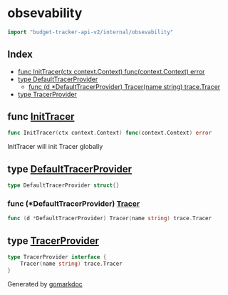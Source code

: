 <!-- Code generated by gomarkdoc. DO NOT EDIT -->

# obsevability

```go
import "budget-tracker-api-v2/internal/obsevability"
```

## Index

- [func InitTracer\(ctx context.Context\) func\(context.Context\) error](<#InitTracer>)
- [type DefaultTracerProvider](<#DefaultTracerProvider>)
  - [func \(d \*DefaultTracerProvider\) Tracer\(name string\) trace.Tracer](<#DefaultTracerProvider.Tracer>)
- [type TracerProvider](<#TracerProvider>)


<a name="InitTracer"></a>
## func [InitTracer](<https://github.com/vsantos/budget-tracker-api-v2/blob/main/internal/obsevability/tracer.go#L26>)

```go
func InitTracer(ctx context.Context) func(context.Context) error
```

InitTracer will init Tracer globally

<a name="DefaultTracerProvider"></a>
## type [DefaultTracerProvider](<https://github.com/vsantos/budget-tracker-api-v2/blob/main/internal/obsevability/tracer.go#L19>)



```go
type DefaultTracerProvider struct{}
```

<a name="DefaultTracerProvider.Tracer"></a>
### func \(\*DefaultTracerProvider\) [Tracer](<https://github.com/vsantos/budget-tracker-api-v2/blob/main/internal/obsevability/tracer.go#L21>)

```go
func (d *DefaultTracerProvider) Tracer(name string) trace.Tracer
```



<a name="TracerProvider"></a>
## type [TracerProvider](<https://github.com/vsantos/budget-tracker-api-v2/blob/main/internal/obsevability/tracer.go#L15-L17>)



```go
type TracerProvider interface {
    Tracer(name string) trace.Tracer
}
```

Generated by [gomarkdoc](<https://github.com/princjef/gomarkdoc>)
